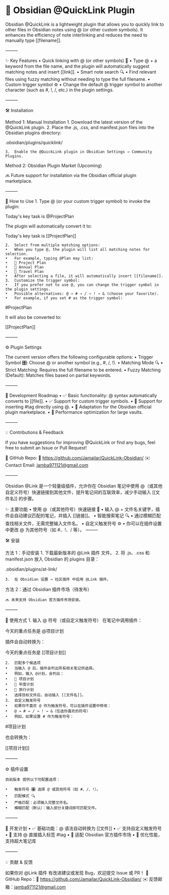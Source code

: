 
# 📌 Obsidian @QuickLink Plugin

Obsidian @QuickLink is a lightweight plugin that allows you to quickly link to other files in Obsidian notes using @ (or other custom symbols). It enhances the efficiency of note interlinking and reduces the need to manually type [[filename]].

⸻

✨ Key Features
	•	Quick linking with @ (or other symbols) 📎
	•	Type @ + a keyword from the file name, and the plugin will automatically suggest matching notes and insert [[link]].
	•	Smart note search 🔍
	•	Find relevant files using fuzzy matching without needing to type the full filename.
	•	Custom trigger symbol ⚙️
	•	Change the default @ trigger symbol to another character (such as #, !, /, etc.) in the plugin settings.

⸻

🛠️ Installation

Method 1: Manual Installation
	1.	Download the latest version of the @QuickLink plugin.
	2.	Place the .js, .css, and manifest.json files into the Obsidian plugins directory:

.obsidian/plugins/quicklink/


	3.	Enable the @QuickLink plugin in Obsidian Settings → Community Plugins.

Method 2: Obsidian Plugin Market (Upcoming)

🔜 Future support for installation via the Obsidian official plugin marketplace.

⸻

🚀 How to Use
	1.	Type @ (or your custom trigger symbol) to invoke the plugin:

Today's key task is @ProjectPlan

The plugin will automatically convert it to:

Today's key task is [[ProjectPlan]]


	2.	Select from multiple matching options:
	•	When you type @, the plugin will list all matching notes for selection.
	•	For example, typing @Plan may list:
	•	📄 Project Plan
	•	📄 Annual Plan
	•	📄 Travel Plan
	•	After selecting a file, it will automatically insert [[filename]].
	3.	Customize the trigger symbol:
	•	If you prefer not to use @, you can change the trigger symbol in the plugin settings.
	•	Possible alternatives: @ → # → / → ! → & (choose your favorite).
	•	For example, if you set # as the trigger symbol:

#ProjectPlan

It will also be converted to:

[[ProjectPlan]]



⸻

⚙️ Plugin Settings

The current version offers the following configurable options:
	•	Trigger Symbol 🎛️: Choose @ or another symbol (e.g., #, /, !).
	•	Matching Mode 🔍
	•	Strict Matching: Requires the full filename to be entered.
	•	Fuzzy Matching (Default): Matches files based on partial keywords.

⸻

🔧 Development Roadmap
	•	✅ Basic functionality: @ syntax automatically converts to [[file]].
	•	✅ Support for custom trigger symbols.
	•	🚀 Support for inserting #tag directly using @.
	•	🚀 Adaptation for the Obsidian official plugin marketplace.
	•	🚀 Performance optimization for large vaults.

⸻

💡 Contributions & Feedback

If you have suggestions for improving @QuickLink or find any bugs, feel free to submit an Issue or Pull Request!

📮 GitHub Repo: 🔗 https://github.com/Jamailar/QuickLink-Obsidian/
✉️ Contact Email: jamba971121@gmail.com

⸻


Obsidian @Link 是一个轻量级插件，允许你在 Obsidian 笔记中使用 @（或其他自定义符号）快速链接到其他文件，提升笔记间的互联效率，减少手动输入 [[文件名]] 的步骤。

✨ 主要功能
	•	使用 @（或其他符号）快速链接 📎
	  •	输入 @ + 文件名关键字，插件会自动建议匹配的笔记，并插入 [[链接]]。
	•	智能搜索笔记 🔍
	  •	通过模糊匹配查找相关文件，无需完整输入文件名。
	•	自定义触发符号 ⚙️
	  •	你可以在插件设置中更改 @ 为其他符号（如 #、!、/ 等）。
⸻

🛠️ 安装

方法 1：手动安装
	1.	下载最新版本的 @Link 插件 文件。
	2.	将 .js、.css 和 manifest.json 放入 Obsidian 的 plugins 目录：

.obsidian/plugins/at-link/


	3.	在 Obsidian 设置 → 社区插件 中启用 @Link 插件。

方法 2：通过 Obsidian 插件市场（待发布）

	🔜 未来支持 Obsidian 官方插件市场安装。

⸻

🚀 使用方式
	1.	输入 @ 符号（或自定义触发符号） 在笔记中调用插件：

今天的重点任务是 @项目计划

插件会自动转换为：

今天的重点任务是 [[项目计划]]


	2.	匹配多个候选项
	•	当输入 @ 后，插件会列出所有相关笔记供选择。
	•	例如，输入 @计划，会列出：
	•	📄 项目计划
	•	📄 年度计划
	•	📄 旅行计划
	•	选择目标文件后，自动插入 [[文件名]]。
	3.	自定义触发符号
	•	如果你不喜欢 @ 作为触发符号，可以在插件设置中修改：
	•	@ → # → / → ! → &（任选你喜欢的符号）
	•	例如，如果设置 # 作为触发符号：

#项目计划

也会转换为：

[[项目计划]]



⸻

⚙️ 插件设置

	目前版本 提供以下可配置选项：

	•	触发符号 🎛️ 选择 @ 或其他符号（如 #、/、!）。
	•	匹配模式 🔍
	•	严格匹配：必须输入完整文件名。
	•	模糊匹配（默认）：输入部分关键词即可匹配文件。

⸻

🔧 开发计划
	•	✅ 基础功能：@ 语法自动转换为 [[文件]]
	•	✅ 支持自定义触发符号
	•	🚀 支持 @ 直接插入标签 #tag
	•	🚀 适配 Obsidian 官方插件市场
	•	🚀 优化性能，支持超大笔记库

⸻

💡 贡献 & 反馈

如果你对 @Link 插件 有改进建议或发现 Bug，欢迎提交 Issue 或 PR！
📮 GitHub Repo：🔗 https://github.com/Jamailar/QuickLink-Obsidian/
✉️ 反馈邮箱：jamba971121@gmail.com

